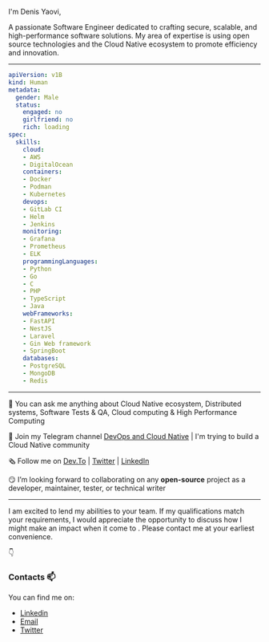 I'm Denis Yaovi, 

A passionate Software Engineer dedicated to crafting secure, scalable, and high-performance software solutions. My area of expertise is using open source technologies and the Cloud Native ecosystem to promote efficiency and innovation.

---

```yaml
apiVersion: v1B
kind: Human
metadata:
  gender: Male
  status:
    engaged: no
    girlfriend: no
    rich: loading
spec:
  skills:
    cloud:
    - AWS
    - DigitalOcean
    containers:
    - Docker
    - Podman
    - Kubernetes
    devops:
    - GitLab CI
    - Helm
    - Jenkins
    monitoring:
    - Grafana
    - Prometheus
    - ELK
    programmingLanguages:
    - Python
    - Go
    - C
    - PHP
    - TypeScript
    - Java
    webFrameworks:
    - FastAPI
    - NestJS
    - Laravel
    - Gin Web framework
    - SpringBoot
    databases:
    - PostgreSQL
    - MongoDB
    - Redis    
```
---

​🤗​ You can ask me anything about Cloud Native ecosystem, Distributed systems, Software Tests & QA, Cloud computing & High Performance Computing

📢​ Join my Telegram channel [DevOps and Cloud Native](https://t.me/devops_cloud_native) | I'm trying to build a Cloud Native community

🗞️​ Follow me on [Dev.To](https://dev.to/denisakp) | [Twitter](https://twitter.com/denis_Akp) | [LinkedIn](https://www.linkedin.com/in/denis-akpagnonite-49868b171)

😏​ I’m looking forward to collaborating on any **open-source** project as a developer, maintainer, tester, or technical writer

---

I am excited to lend my abilities to your team. If my qualifications match your requirements, I would appreciate the opportunity to discuss how I might make an impact when it come to . Please contact me at your earliest convenience.

:point_down:

### Contacts 📫
You can find me on:
* [Linkedin](https://www.linkedin.com/in/denis-akpagnonite-49868b171/)
* [Email](mailto:akpagnonited@gmail.com)
* [Twitter](https://twitter.com/denis_Akp)
